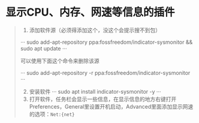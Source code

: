 # 显示CPU、内存、网速等信息的插件
> 1. 添加软件源（必须得添加这个，没这个会提示搜不到包）
> 
> ···
> sudo add-apt-repository ppa:fossfreedom/indicator-sysmonitor && sudo apt update
> ···
> 
> 可以使用下面这个命令来删除该源
> 
> ···
> sudo add-apt-repository -r ppa:fossfreedom/indicator-sysmonitor
> ···
> 
> 2. 安装软件
> ···
> sudo apt install indicator-sysmonitor -y
> ···
> 3. 打开软件，任务栏会显示一些信息，在显示信息的地方右键打开Preferences，General里设置开机启动，Advanced里面添加显示网速的选项：```Net:{net}```
